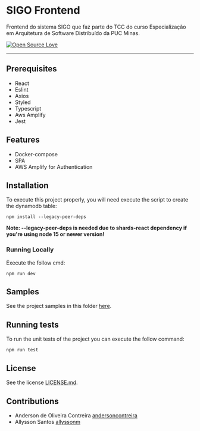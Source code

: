 # SIGO Frontend

Frontend do sistema SIGO que faz parte do TCC do curso Especialização em Arquitetura de Software Distribuído da PUC Minas.


<!-- badges -->
[![Open Source Love](https://badges.frapsoft.com/os/mit/mit.svg?v=102)]()

---

## Prerequisites
- React
- Eslint
- Axios
- Styled
- Typescript
- Aws Amplify
- Jest

## Features
- Docker-compose
- SPA
- AWS Amplify for Authentication

## Installation
To execute this project properly, you will need execute the script to create the dynamodb table:
```
npm install --legacy-peer-deps
```
**Note: --legacy-peer-deps is needed due to shards-react dependency if you're using node 15 or newer version!**

### Running Locally
Execute the follow cmd:
```
npm run dev
```
## Samples
See the project samples in this folder [here](samples).

## Running tests
To run the unit tests of the project you can execute the follow command:
```
npm run test
```

[comment]: <> (## Generating coverage reports)

[comment]: <> (To execute coverage tests you can execute the follow commands:)

[comment]: <> (Unit test coverage:)

[comment]: <> (``` )

[comment]: <> (./bin/venv-exec.sh ./bin/tests/unit-coverage.sh)

[comment]: <> (``` )

## License
See the license [LICENSE.md](LICENSE.md).

## Contributions
* Anderson de Oliveira Contreira [andersoncontreira](https://github.com/andersoncontreira)
* Allysson Santos [allyssonm](https://github.com/allyssonm)
